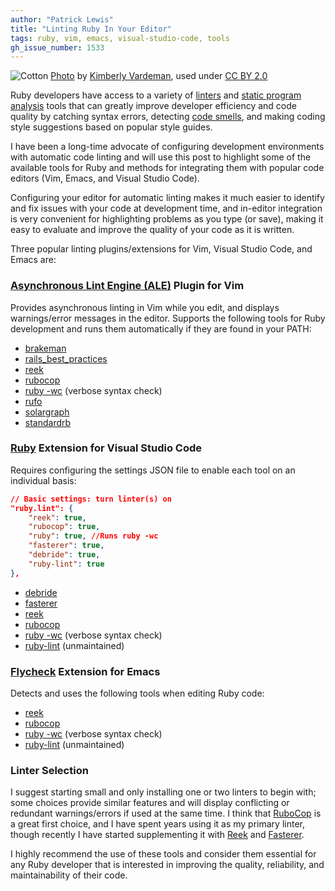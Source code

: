 ```yaml
---
author: "Patrick Lewis"
title: "Linting Ruby In Your Editor"
tags: ruby, vim, emacs, visual-studio-code, tools
gh_issue_number: 1533
---
```


<img src="/blog/2019/06/27/linting-ruby-in-your-editor/banner.jpg" alt="Cotton" /> [Photo](https://flic.kr/p/azENYB) by [Kimberly Vardeman](https://www.flickr.com/people/kimberlykv/), used under [CC BY 2.0](https://creativecommons.org/licenses/by/2.0/)

Ruby developers have access to a variety of [linters](https://en.wikipedia.org/wiki/Lint_(software)) and [static program analysis](https://en.wikipedia.org/wiki/Static_program_analysis) tools that can greatly improve developer efficiency and code quality by catching syntax errors, detecting [code smells](https://en.wikipedia.org/wiki/Code_smell), and making coding style suggestions based on popular style guides.

I have been a long-time advocate of configuring development environments with automatic code linting and will use this post to highlight some of the available tools for Ruby and methods for integrating them with popular code editors (Vim, Emacs, and Visual Studio Code).

Configuring your editor for automatic linting makes it much easier to identify and fix issues with your code at development time, and in-editor integration is very convenient for highlighting problems as you type (or save), making it easy to evaluate and improve the quality of your code as it is written.

Three popular linting plugins/extensions for Vim, Visual Studio Code, and Emacs are:

### [Asynchronous Lint Engine (ALE)](https://github.com/w0rp/ale) Plugin for Vim

Provides asynchronous linting in Vim while you edit, and displays warnings/error messages in the editor. Supports the following tools for Ruby development and runs them automatically if they are found in your PATH:

* [brakeman](https://brakemanscanner.org)
* [rails_best_practices](https://github.com/flyerhzm/rails_best_practices)
* [reek](https://github.com/troessner/reek)
* [rubocop](https://github.com/rubocop-hq/rubocop)
* [ruby -wc](https://www.ruby-lang.org/en/) (verbose syntax check)
* [rufo](https://github.com/ruby-formatter/rufo)
* [solargraph](https://solargraph.org)
* [standardrb](https://github.com/testdouble/standard)

### [Ruby](https://marketplace.visualstudio.com/items?itemName=rebornix.Ruby#linters) Extension for Visual Studio Code

Requires configuring the settings JSON file to enable each tool on an individual basis:

```json
// Basic settings: turn linter(s) on
"ruby.lint": {
	"reek": true,
	"rubocop": true,
	"ruby": true, //Runs ruby -wc
	"fasterer": true,
	"debride": true,
	"ruby-lint": true
},
```

* [debride](https://github.com/seattlerb/debride)
* [fasterer](https://github.com/DamirSvrtan/fasterer)
* [reek](https://github.com/troessner/reek)
* [rubocop](https://github.com/rubocop-hq/rubocop)
* [ruby -wc](https://www.ruby-lang.org/en/) (verbose syntax check)
* [ruby-lint](https://gitlab.com/yorickpeterse/ruby-lint) (unmaintained)

### [Flycheck](https://www.flycheck.org/en/latest/) Extension for Emacs

Detects and uses the following tools when editing Ruby code:

* [reek](https://github.com/troessner/reek)
* [rubocop](https://github.com/rubocop-hq/rubocop)
* [ruby -wc](https://www.ruby-lang.org/en/) (verbose syntax check)
* [ruby-lint](https://gitlab.com/yorickpeterse/ruby-lint) (unmaintained)

### Linter Selection

I suggest starting small and only installing one or two linters to begin with; some choices provide similar features and will display conflicting or redundant warnings/errors if used at the same time. I think that [RuboCop](https://github.com/rubocop-hq/rubocop) is a great first choice, and I have spent years using it as my primary linter, though recently I have started supplementing it with [Reek](https://github.com/troessner/reek) and [Fasterer](https://github.com/DamirSvrtan/fasterer).

I highly recommend the use of these tools and consider them essential for any Ruby developer that is interested in improving the quality, reliability, and maintainability of their code.
